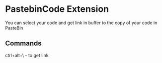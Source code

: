 # PastebinCode Extension

You can select your code and get link in buffer to the copy of your code in PasteBin

## Commands

ctrl+alt+\ - to get link
